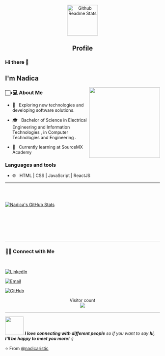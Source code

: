 
<p align="center">
 <img width="100px" src="https://res.cloudinary.com/anuraghazra/image/upload/v1594908242/logo_ccswme.svg" align="center" alt="Github Readme Stats" />
 <h2 align="center">Profile</h2>
</p>

### Hi there 👋<h2> I'm Nadica</h2>
<img align='right' src="https://media4.giphy.com/media/paTz7UZbPfTZFRYnnB/giphy.gif?cid=790b76119f98ad7b69f69f377c78022d1e42b17a5c58d69d&rid=giphy.gif&ct=s" width="230">


<h3>🏻•💻 About Me </h3>



- 🤔 &nbsp; Exploring new technologies and developing software solutions.

- 🎓 &nbsp; Bachelor of Science in Electrical Engineering and Information Technologies , in Computer Technologies and Engineering .

- 🌱 &nbsp; Currently learning at SourceMX Academy 



<h3>Languages and tools</h3>



- 🌐 &nbsp; HTML | CSS | JavaScript | ReactJS



<hr>

<br/><br/>

[![Nadica's GitHub Stats](https://github-readme-stats.vercel.app/api?username=nadicaristic&show_icons=true)](https://github.com/nadicaristic)

<br/>

<br/>

<br><br>



<hr>



<h3> 🤝🏻 Connect with Me </h3>

<br>



<p align="center">


<a href="https://www.linkedin.com/in/nadica-ristic/"><img alt="LinkedIn" src="https://img.shields.io/badge/LinkedIn-Nadica%20Ristic-blue?style=flat-square&logo=linkedin"></a><br>

<a href="mailto:nadicagavrovska@yahoo.com"><img alt="Email" src="https://img.shields.io/badge/Email-nadicagavrovska@yahoo.com-blue?style=flat-square&logo=gmail"></a><br>

 <a href="https://github.com/nadicaristic"><img alt="GitHub" src="https://img.shields.io/badge/GitHub-Nadica%20Ristic-blue?style=flat-square&logo=github"></a>

</p>

<p align="center"> 
  Visitor count<br>
  <img src="https://profile-counter.glitch.me/nadicaristic/count.svg" />
</p>




<hr>
<img src="https://media.giphy.com/media/LnQjpWaON8nhr21vNW/giphy.gif" width="60"> <em><b>I love connecting with different people</b> so if you want to say <b>hi, I'll be happy to meet you more!</b> :)</em>

⭐️ From [@nadicaristic](https://github.com/nadicaristic)



